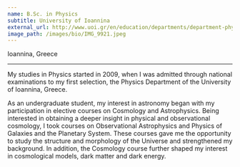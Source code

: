 ```yaml
---
name: B.Sc. in Physics
subtitle: University of Ioannina
external_url: http://www.uoi.gr/en/education/departments/department-physics/
image_path: /images/bio/IMG_9921.jpeg
---
```

<figcaption>Ioannina, Greece</figcaption>

---

My studies in Physics started in 2009, when I was admitted through national examinations to my first selection, 
the Physics Department of the University of Ioannina, Greece.

As an undergraduate student, my interest in astronomy began with my participation in elective courses on Cosmology and 
Astrophysics. Being interested in obtaining a deeper insight in physical and observational cosmology, I took courses
on Observational Astrophysics and Physics of Galaxies and the Planetary System. These courses gave me the
opportunity to study the structure and morphology of the Universe and strengthened my background. In addition, the
Cosmology course further shaped my interest in cosmological models, dark matter and dark energy.